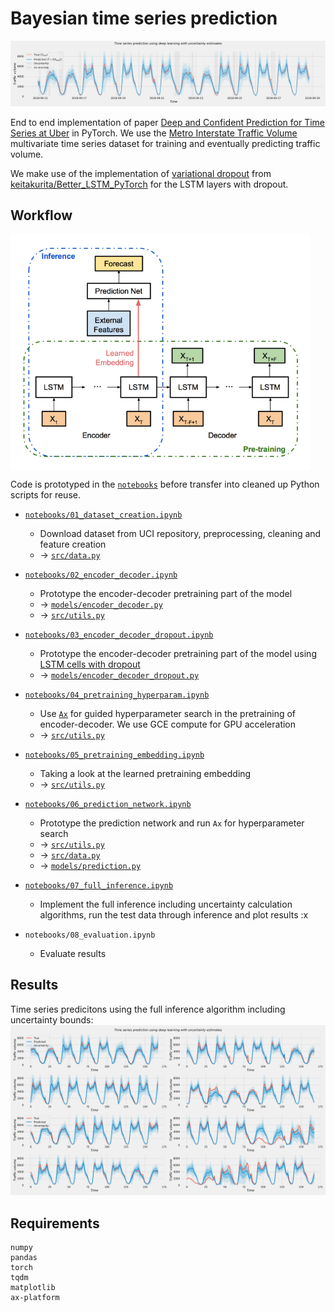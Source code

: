 # Bayesian time series prediction
![Time series predictions with test set data](docs/results_top.png)

End to end implementation of paper [Deep and Confident Prediction for Time Series at Uber](https://arxiv.org/abs/1709.01907) in PyTorch. We use the [Metro Interstate Traffic Volume](https://archive.ics.uci.edu/ml/datasets/Metro+Interstate+Traffic+Volume) multivariate time series dataset for training and eventually predicting traffic volume.

We make use of the implementation of [variational dropout](https://arxiv.org/abs/1512.05287) from [keitakurita/Better_LSTM_PyTorch](https://github.com/keitakurita/Better_LSTM_PyTorch) for the LSTM layers with dropout.

## Workflow
<img src="docs/architecture.png" width=480 align=center>

Code is prototyped in the [`notebooks`](notebooks) before transfer into cleaned up Python scripts for reuse.

- [`notebooks/01_dataset_creation.ipynb`](notebooks/01_dataset_creation.ipynb)
  - Download dataset from UCI repository, preprocessing, cleaning and feature creation
  - → [`src/data.py`](src/data.py)
- [`notebooks/02_encoder_decoder.ipynb`](notebooks/02_encoder_decoder.ipynb)
  - Prototype the encoder-decoder pretraining part of the model
  - → [`models/encoder_decoder.py`](models/encoder_decoder.py)
  - → [`src/utils.py`](src/utils.py)
- [`notebooks/03_encoder_decoder_dropout.ipynb`](notebooks/03_encoder_decoder_dropout.ipynb)
  - Prototype the encoder-decoder pretraining part of the model using [LSTM cells with dropout](https://github.com/keitakurita/Better_LSTM_PyTorch)
  - → [`models/encoder_decoder_dropout.py`](models/encoder_decoder_dropout.py)

- [`notebooks/04_pretraining_hyperparam.ipynb`](notebooks/04_pretraining_hyperparam.ipynb)
  - Use [`Ax`](https://github.com/facebook/Ax) for guided hyperparameter search in the pretraining of encoder-decoder. We use GCE compute for GPU acceleration
  - → [`src/utils.py`](src/utils.py)
- [`notebooks/05_pretraining_embedding.ipynb`](notebooks/05_pretraining_embedding.ipynb)
  - Taking a look at the learned pretraining embedding
  - → [`src/utils.py`](src/utils.py)
- [`notebooks/06_prediction_network.ipynb`](notebooks/06_prediction_network.ipynb)
  - Prototype the prediction network and run `Ax` for hyperparameter search
  - → [`src/utils.py`](src/utils.py)
  - → [`src/data.py`](src/data.py)
  - → [`models/prediction.py`](models/prediction.py)
- [`notebooks/07_full_inference.ipynb`](notebooks/07_full_inference.ipynb)
  - Implement the full inference including uncertainty calculation algorithms, run the test data through inference and plot results
:x
- `notebooks/08_evaluation.ipynb`
  - Evaluate results 



## Results
Time series predicitons using the full inference algorithm including uncertainty bounds:
![Time series predictions with test set data](docs/results.png)


## Requirements
```
numpy
pandas
torch
tqdm
matplotlib
ax-platform
```

